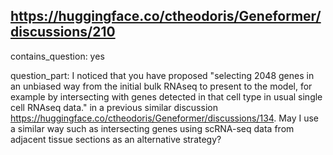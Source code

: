 ## https://huggingface.co/ctheodoris/Geneformer/discussions/210

contains_question: yes

question_part: I noticed that you have proposed "selecting 2048 genes in an unbiased way from the initial bulk RNAseq to present to the model, for example by intersecting with genes detected in that cell type in usual single cell RNAseq data." in a previous similar discussion https://huggingface.co/ctheodoris/Geneformer/discussions/134. May I use a similar way such as intersecting genes using scRNA-seq data from adjacent tissue sections as an alternative strategy?